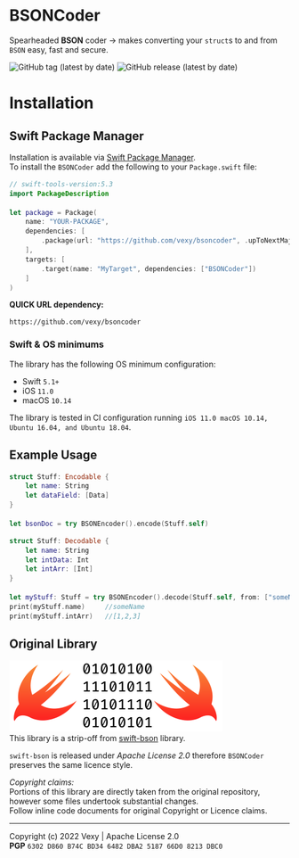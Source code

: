 # BSONCoder
Spearheaded **BSON** coder -> makes converting your `struct`s to and from `BSON` easy, fast and secure.

![GitHub tag (latest by date)](https://img.shields.io/github/v/tag/vexy/bsoncoder?style=for-the-badge)
![GitHub release (latest by date)](https://img.shields.io/github/v/release/vexy/bsoncoder?style=for-the-badge)  


# Installation

## Swift Package Manager
Installation is available via [Swift Package Manager](https://swift.org/package-manager/).  
To install the `BSONCoder` add the following to your `Package.swift` file:

```swift
// swift-tools-version:5.3
import PackageDescription

let package = Package(
    name: "YOUR-PACKAGE",
    dependencies: [
        .package(url: "https://github.com/vexy/bsoncoder", .upToNextMajor(from: "0.9"))
    ],
    targets: [
        .target(name: "MyTarget", dependencies: ["BSONCoder"])
    ]
)
```

**QUICK URL dependency:**  
```
https://github.com/vexy/bsoncoder
```

### Swift & OS minimums
The library has the following OS minimum configuration:
- Swift `5.1+` 
- iOS `11.0` 
- macOS `10.14`
    
The library is tested in CI configuration running `iOS 11.0 macOS 10.14, Ubuntu 16.04, and Ubuntu 18.04`.

## Example Usage

```Swift
struct Stuff: Encodable {
    let name: String
    let dataField: [Data]
}

let bsonDoc = try BSONEncoder().encode(Stuff.self)
```

```Swift
struct Stuff: Decodable {
    let name: String
    let intData: Int
    let intArr: [Int]
}

let myStuff: Stuff = try BSONEncoder().decode(Stuff.self, from: ["someName", 1, [1,2,3])
print(myStuff.name)     //someName
print(myStuff.intArr)   //[1,2,3]
```

## Original Library
![original-logo](Resources/originalLogo.png)  
This library is a strip-off from [swift-bson](https://github.com/mongodb/swift-bson) library.

`swift-bson` is released under _Apache License 2.0_ therefore `BSONCoder` preserves the same licence style.  

_Copyright claims:_  
Portions of this library are directly taken from the original repository, however some files undertook substantial changes.  
Follow inline code documents for original Copyright or Licence claims.

---  
Copyright (c) 2022 Vexy | Apache License 2.0  
**PGP** `6302 D860 B74C BD34 6482 DBA2 5187 66D0 8213 DBC0`
